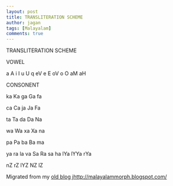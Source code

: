 ```yaml
---
layout: post
title: TRANSLITERATION SCHEME
author: jagan
tags: [Malayalam]
comments: true
---
```

TRANSLITERATION SCHEME


VOWEL

a A i I u U q eV e E oV o O aM aH

CONSONENT

ka Ka ga Ga fa

ca Ca ja Ja Fa

ta Ta da Da Na

wa Wa xa Xa na

pa Pa ba Ba ma

ya ra la va Sa Ra sa ha lYa lYYa rYa


nZ rZ lYZ NZ lZ



Migrated from my [old blog jhttp://malayalammorph.blogspot.com/](http://malayalammorph.blogspot.com/)
